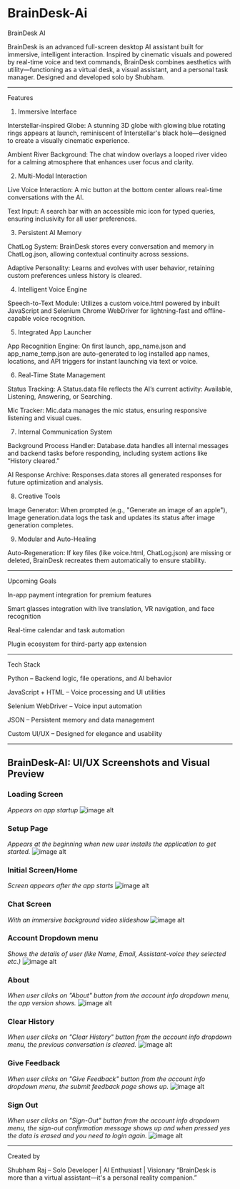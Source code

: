# BrainDesk-Ai

BrainDesk AI

BrainDesk is an advanced full-screen desktop AI assistant built for immersive, intelligent interaction. Inspired by cinematic visuals and powered by real-time voice and text commands, BrainDesk combines aesthetics with utility—functioning as a virtual desk, a visual assistant, and a personal task manager. Designed and developed solo by Shubham.


---

Features

1. Immersive Interface

Interstellar-inspired Globe: A stunning 3D globe with glowing blue rotating rings appears at launch, reminiscent of Interstellar's black hole—designed to create a visually cinematic experience.

Ambient River Background: The chat window overlays a looped river video for a calming atmosphere that enhances user focus and clarity.


2. Multi-Modal Interaction

Live Voice Interaction: A mic button at the bottom center allows real-time conversations with the AI.

Text Input: A search bar with an accessible mic icon for typed queries, ensuring inclusivity for all user preferences.


3. Persistent AI Memory

ChatLog System: BrainDesk stores every conversation and memory in ChatLog.json, allowing contextual continuity across sessions.

Adaptive Personality: Learns and evolves with user behavior, retaining custom preferences unless history is cleared.


4. Intelligent Voice Engine

Speech-to-Text Module: Utilizes a custom voice.html powered by inbuilt JavaScript and Selenium Chrome WebDriver for lightning-fast and offline-capable voice recognition.


5. Integrated App Launcher

App Recognition Engine: On first launch, app_name.json and app_name_temp.json are auto-generated to log installed app names, locations, and API triggers for instant launching via text or voice.


6. Real-Time State Management

Status Tracking: A Status.data file reflects the AI’s current activity: Available, Listening, Answering, or Searching.

Mic Tracker: Mic.data manages the mic status, ensuring responsive listening and visual cues.


7. Internal Communication System

Background Process Handler: Database.data handles all internal messages and backend tasks before responding, including system actions like “History cleared.”

AI Response Archive: Responses.data stores all generated responses for future optimization and analysis.


8. Creative Tools

Image Generator: When prompted (e.g., "Generate an image of an apple"), Image generation.data logs the task and updates its status after image generation completes.


9. Modular and Auto-Healing

Auto-Regeneration: If key files (like voice.html, ChatLog.json) are missing or deleted, BrainDesk recreates them automatically to ensure stability.

---

Upcoming Goals

In-app payment integration for premium features

Smart glasses integration with live translation, VR navigation, and face recognition

Real-time calendar and task automation

Plugin ecosystem for third-party app extension



---

Tech Stack

Python – Backend logic, file operations, and AI behavior

JavaScript + HTML – Voice processing and UI utilities

Selenium WebDriver – Voice input automation

JSON – Persistent memory and data management

Custom UI/UX – Designed for elegance and usability

---

## BrainDesk-AI: UI/UX Screenshots and Visual Preview

### Loading Screen
*Appears on app startup*
![image alt](https://github.com/shubham1919-cloud/BrainDesk-Ai/blob/6e1251c95f4d87666de5c697a23ea6025b4b85b0/Loading%20Screen.png)

### Setup Page 
*Appears at the beginning when new user installs the application to get started.*
![image alt](https://github.com/shubham1919-cloud/BrainDesk-Ai/blob/89cc458e9106b18c1a40c7d50a88d84845418edf/setup%20page.jpg)

### Initial Screen/Home
*Screen appears after the app starts*
![image alt](https://github.com/shubham1919-cloud/BrainDesk-Ai/blob/6e1251c95f4d87666de5c697a23ea6025b4b85b0/Initial%20screen.png)

### Chat Screen 
*With an immersive background video slideshow*
![image alt](https://github.com/shubham1919-cloud/BrainDesk-Ai/blob/6e1251c95f4d87666de5c697a23ea6025b4b85b0/Chatscreen.png)

### Account Dropdown menu 
*Shows the details of user (like Name, Email, Assistant-voice they selected etc.)*
![image alt](https://github.com/shubham1919-cloud/BrainDesk-Ai/blob/6e1251c95f4d87666de5c697a23ea6025b4b85b0/Account%20info%20dropdown.png)

### About 
*When user clicks on "About" button from the account info dropdown menu, the app version shows.*
![image alt](https://github.com/shubham1919-cloud/BrainDesk-Ai/blob/6e1251c95f4d87666de5c697a23ea6025b4b85b0/app%20version.png)

### Clear History 
*When user clicks on "Clear History" button from the account info dropdown menu, the previous conversation is cleared.*
![image alt](https://github.com/shubham1919-cloud/BrainDesk-Ai/blob/6e1251c95f4d87666de5c697a23ea6025b4b85b0/Clear%20chat%20hist.png)

### Give Feedback 
*When user clicks on "Give Feedback" button from the account info dropdown menu, the submit feedback page shows up.*
![image alt](https://github.com/shubham1919-cloud/BrainDesk-Ai/blob/6e1251c95f4d87666de5c697a23ea6025b4b85b0/Submit%20feedback.png)

### Sign Out 
*When user clicks on "Sign-Out" button from the account info dropdown menu, the sign-out confirmation message shows up and when pressed yes the data is erased and you need to login again.*
![image alt](https://github.com/shubham1919-cloud/BrainDesk-Ai/blob/6e1251c95f4d87666de5c697a23ea6025b4b85b0/signout.png)

---

Created by

Shubham Raj – Solo Developer | AI Enthusiast | Visionary
“BrainDesk is more than a virtual assistant—it's a personal reality companion.”
